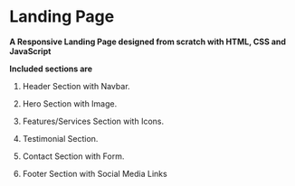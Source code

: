# Landing Page 

**A Responsive Landing Page designed from scratch with HTML, CSS and JavaScript**

**Included sections are**

1. Header Section with Navbar.

2. Hero Section with Image. 

3. Features/Services Section with Icons.

4. Testimonial Section.

5. Contact Section with Form.

6. Footer Section with Social Media Links
